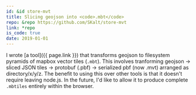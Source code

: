 ```yaml
---
id: &id store-mvt
title: Slicing geojson into <code>.mbt</code>
repo: &repo https://github.com/SKalt/store-mvt
link: *repo
is_code: true
date: 2019-01-01
---
```


I wrote [a tool]({{ page.link }}) that transforms geojson to filesystem pyramids of mapbox vector tiles (`.mbt`). This involves tranforming geojson → sliced JSON tiles → protobuf (.pbf) → serialized pbf (now .mvt) arranged as directory/x/y/z. The benefit to using this over other tools is that it doesn't require leaving node.js. In the future, I'd like to allow it to produce complete `.mbtiles` entirely within the browser.
